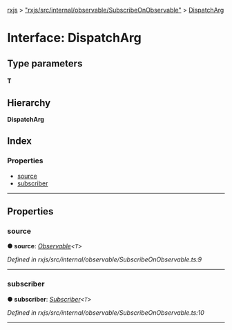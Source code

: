 [rxjs](../README.md) > ["rxjs/src/internal/observable/SubscribeOnObservable"](../modules/_rxjs_src_internal_observable_subscribeonobservable_.md) > [DispatchArg](../interfaces/_rxjs_src_internal_observable_subscribeonobservable_.dispatcharg.md)

# Interface: DispatchArg

## Type parameters
#### T 
## Hierarchy

**DispatchArg**

## Index

### Properties

* [source](_rxjs_src_internal_observable_subscribeonobservable_.dispatcharg.md#source)
* [subscriber](_rxjs_src_internal_observable_subscribeonobservable_.dispatcharg.md#subscriber)

---

## Properties

<a id="source"></a>

###  source

**● source**: *[Observable](../classes/_rxjs_src_internal_observable_.observable.md)<`T`>*

*Defined in rxjs/src/internal/observable/SubscribeOnObservable.ts:9*

___
<a id="subscriber"></a>

###  subscriber

**● subscriber**: *[Subscriber](../classes/_rxjs_src_internal_subscriber_.subscriber.md)<`T`>*

*Defined in rxjs/src/internal/observable/SubscribeOnObservable.ts:10*

___


